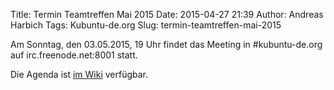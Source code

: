 Title: Termin Teamtreffen Mai 2015
Date: 2015-04-27 21:39
Author: Andreas Harbich
Tags: Kubuntu-de.org
Slug: termin-teamtreffen-mai-2015

Am Sonntag, den 03.05.2015, 19 Uhr findet das Meeting in
\#kubuntu-de.org auf irc.freenode.net:8001 statt.  

Die Agenda ist [im Wiki](http://wiki.kubuntu-de.org/Meetings:2015-05)
verfügbar.

</p>

